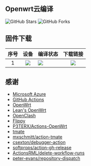 ## Openwrt云编译

![GitHub Stars](https://img.shields.io/github/stars/pipihu/actions_openwrt.svg?style=flat-square&label=Stars&logo=github)
![GitHub Forks](https://img.shields.io/github/forks/pipihu/actions_openwrt.svg?style=flat-square&label=Forks&logo=github)

## 固件下载
| 序号 | 设备 | 编译状态 | 下载链接 |
| :----: | :----: | :---- | :----: |
| 1 | [![](https://img.shields.io/badge/OpenWrt-x86--64%20mini-blue?style=flat-square)](https://github.com/pipihu/actions_openwrt/blob/main/.github/workflows/x86_64-mini.yml) | [![](https://img.shields.io/github/actions/workflow/status/pipihu/actions_openwrt/x86_64-mini.yml?branch=main&label=x86_64-mini&logo=openwrt&style=flat-square)](https://github.com/pipihu/actions_openwrt/actions/workflows/x86_64-mini.yml) | [![](https://shields.io/badge/-下载固件-informational?style=flat-square)](https://github.com/pipihu/actions_openwrt/releases/tag/x86_64-mini) |
## 感谢

- [Microsoft Azure](https://azure.microsoft.com)
- [GitHub Actions](https://github.com/features/actions)
- [OpenWrt](https://github.com/openwrt/openwrt)
- [Lean's OpenWrt](https://github.com/coolsnowwolf/lede)
- [OpenClash](https://github.com/vernesong/OpenClash)
- [Flippy](https://github.com/unifreq/openwrt_packit)
- [P3TERX/Actions-OpenWrt](https://github.com/P3TERX/Actions-OpenWrt)
- [tmate](https://github.com/tmate-io/tmate)
- [mxschmitt/action-tmate](https://github.com/mxschmitt/action-tmate)
- [csexton/debugger-action](https://github.com/csexton/debugger-action)
- [softprops/action-gh-release](https://github.com/softprops/action-gh-release)
- [ActionsRML/delete-workflow-runs](https://github.com/GitRML/delete-workflow-runs)
- [peter-evans/repository-dispatch](https://github.com/peter-evans/repository-dispatch)
